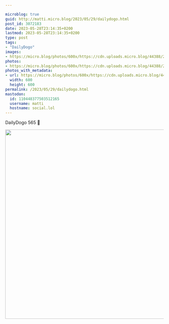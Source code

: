 ```yaml
---

microblog: true
guid: http://matti.micro.blog/2023/05/29/dailydogo.html
post_id: 3072183
date: 2023-05-28T23:14:35+0200
lastmod: 2023-05-28T23:14:35+0200
type: post
tags:
- "DailyDogo"
images:
- https://micro.blog/photos/600x/https://cdn.uploads.micro.blog/44388/2023/4c0c2397a0.jpg
photos:
- https://micro.blog/photos/600x/https://cdn.uploads.micro.blog/44388/2023/4c0c2397a0.jpg
photos_with_metadata:
- url: https://micro.blog/photos/600x/https://cdn.uploads.micro.blog/44388/2023/4c0c2397a0.jpg
  width: 600
  height: 600
permalink: /2023/05/29/dailydogo.html
mastodon:
  id: 110448377503512165
  username: matti
  hostname: social.lol
---
```

DailyDogo 565 🐶

<img src="/media/uploads/2023/4c0c2397a0.jpg" width="600" height="600" alt="" />
